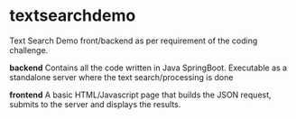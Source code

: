 # textsearchdemo
Text Search Demo front/backend as per requirement of the coding challenge.

**backend**
Contains all the code written in Java SpringBoot. Executable as a standalone server where the text search/processing is done

**frontend**
A basic HTML/Javascript page that builds the JSON request, submits to the server and displays the results.
